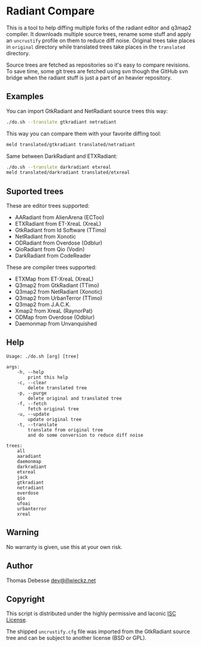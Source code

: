 Radiant Compare
===============

This is a tool to help diffing multiple forks of the radiant editor and q3map2 compiler. It downloads multiple source trees, rename some stuff and apply an `uncrustify` profile on them to reduce diff noise. Original trees take places in `original` directory while translated trees take places in the `translated` directory.

Source trees are fetched as repositories so it's easy to compare revisions. To save time, some git trees are fetched using svn though the GitHub svn bridge when the radiant stuff is just a part of an heavier repository.

Examples
--------

You can import GtkRadiant and NetRadiant source trees this way:

```sh
./do.sh --translate gtkradiant netradiant
```

This way you can compare them with your favorite diffing tool:

```sh
meld translated/gtkradiant translated/netradiant
```

Same between DarkRadiant and ETXRadiant:

```sh
./do.sh --translate darkradiant etxreal
meld translated/darkradiant translated/etxreal
```

Suported trees
--------------

These are editor trees supported:
- AARadiant from AlienArena (ECToo)
- ETXRadiant from ET-XreaL (XreaL)
- GtkRadiant from Id Software (TTimo)
- NetRadiant from Xonotic
- ODRadiant from Overdose (Odblur)
- QioRadiant from Qio (Vodin)
- DarkRadiant from CodeReader

These are compiler trees supported:
- ETXMap from ET-XreaL (XreaL)
- Q3map2 from GtkRadiant (TTimo)
- Q3map2 from NetRadiant (Xonotic)
- Q3map2 from UrbanTerror (TTimo)
- Q3map2 from J.A.C.K.
- Xmap2 from XreaL (RaynorPat)
- ODMap from Overdose (Odblur)
- Daemonmap from Unvanquished

Help
----

```
Usage: ./do.sh [arg] [tree]

args:
	-h, --help
		print this help
	-c, --clear
		delete translated tree
	-p, --purge
		delete original and translated tree
	-f, --fetch
		fetch original tree
	-u, --update
		update original tree
	-t, --translate
		translate from original tree
		and do some conversion to reduce diff noise

trees:
	all
	aaradiant
	daemonmap
	darkradiant
	etxreal
	jack
	gtkradiant
	netradiant
	overdose
	qio
	ufoai
	urbanterror
	xreal

```

Warning
-------

No warranty is given, use this at your own risk.

Author
------

Thomas Debesse <dev@illwieckz.net>

Copyright
---------

This script is distributed under the highly permissive and laconic [ISC License](COPYING.md).

The shipped `uncrustify.cfg` file was imported from the GtkRadiant source tree and can be subject to another license (BSD or GPL).
